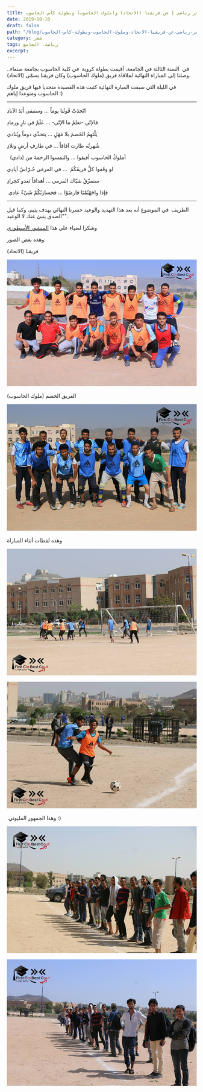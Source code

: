 ```yaml
---
title: شعر رياضي | عن فريقنا (الاتحاد) و(ملوك الحاسوب) وبطولة كأس الحاسوب
date: 2019-10-10
draft: false
path: "/blog/شعر-رياضي-عن-فريقنا-الاتحاد-وملوك-الحاسوب-وبطولة-كأس-الحاسوب"
category: شعر
tags: رياضة، الجامع
excerpt:
---
```


في  السنة الثالثة في الجامعة، أقيمت بطولة كروية  في كلية الحاسوب بجامعة صنعاء.. وصلنا إلى المباراة النهائية لملاقاة فريق (ملوك الحاسوب) وكان فريقنا يسمّى (الاتحاد). 

في الليلة التي سبقت المبارة النهائية كتبت هذه القصيدة متحديا فيها فريق ملوك الحاسوب ومتوعدا إياهم :)

* * * * *

ِاتّحدَتْ قُوتُنا يوماً ... وستبقى أَبَدَ الآباد

فالإتّي -تعلمُ ما الإتّي- ... عَلَمٌ في نارٍ ورمادِ

يَلْتَهِمُ الخَصمَ بلا مَهَلٍ ... يتحدَّى دوماً ويُنادي

شُهرتُه طارت آفاقاً ... في طارفِ أرضٍ وتلادِ

  أملوكُ الحاسوب أفيقوا ... والتمسوا الرحمةَ من (دادي)

لو وقَفوا كلَّ فريقَكُمُ  ... في المرمَى حُـرّاسُ أيادِي

سنمزّقُ شبّاك المرمى ... أهدافاً تَغدو كجرادِ

 فإذا واجَهْتُمْنَا فارضَوْا ... فخسارَتُكُمْ شَيْءٌ عادي

* * * * *

الطريف  في الموضوع أنه بعد هذا التهديد والوعيد خسرنا النهائي بهدف يتيم، وكما قيل "الصدق ينبئ عنك لا الوعيد".

وشكرا لضياء على هذا [المنشور الأسطوري](https://www.facebook.com/BestReturn.IT/posts/604878913310143)

وهذه بعض الصور: 

فريقنا (الاتحاد)

![صورة فريقنا](images/our-team.jpg)

الفريق الخصم (ملوك الحاسوب)

![صورة فريق الخصم](images/competence-team.jpg)

وهذه لقطات أثناء المباراة 

![لقطة ١ من المباراة](images/photo-1.jpg)

![صورة ٢ من المباراة](images/photo-2.jpg)

 وهذا الجمهور المليوني :)  

![صورة الجمهور](images/audience-1.jpg)

![صورة الجمهور ٢](images/audience-2.jpg)
